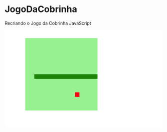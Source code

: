 # JogoDaCobrinha
Recriando o Jogo da Cobrinha JavaScript


![alt text](https://github.com/luciancardoso/JogoDaCobrinha/blob/main/jogoCobrinhaJavaScript.PNG)
